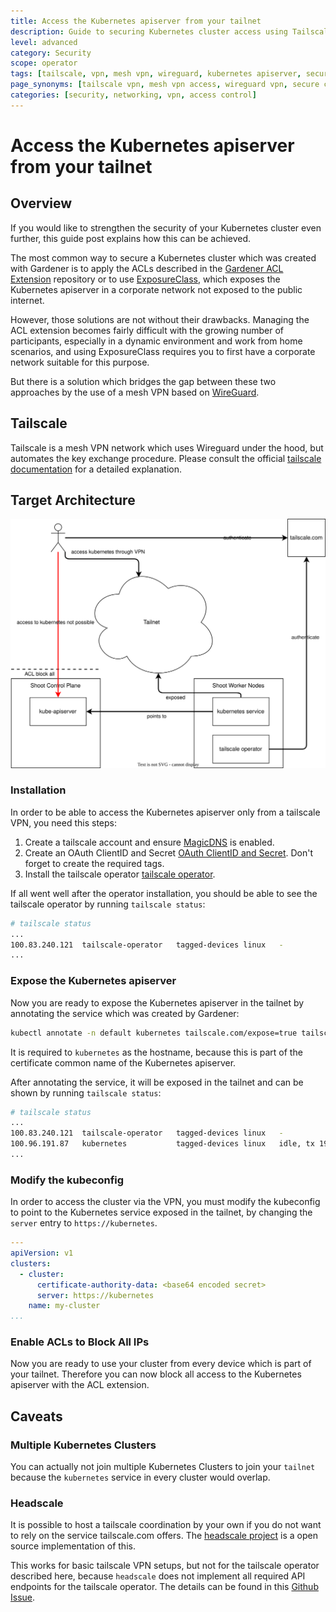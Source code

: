 ```yaml
---
title: Access the Kubernetes apiserver from your tailnet
description: Guide to securing Kubernetes cluster access using Tailscale mesh VPN as an alternative to ACL extensions and ExposureClass
level: advanced
category: Security
scope: operator
tags: [tailscale, vpn, mesh vpn, wireguard, kubernetes apiserver, security, network access, acl, exposureclass]
page_synonyms: [tailscale vpn, mesh vpn access, wireguard vpn, secure cluster access, vpn networking, tailnet access]
categories: [security, networking, vpn, access control]
---
```


# Access the Kubernetes apiserver from your tailnet

## Overview

If you would like to strengthen the security of your Kubernetes cluster even further, this guide post explains how this can be achieved.

The most common way to secure a Kubernetes cluster which was created with Gardener is to apply the ACLs described in the [Gardener ACL Extension](https://github.com/stackitcloud/gardener-extension-acl) repository or to use [ExposureClass](https://gardener.cloud/docs/gardener/exposureclasses/), which exposes the Kubernetes apiserver in a corporate network not exposed to the public internet.

However, those solutions are not without their drawbacks. Managing the ACL extension becomes fairly difficult with the growing number of participants, especially in a dynamic environment and work from home scenarios, and using ExposureClass requires you to first have a corporate network suitable for this purpose.

But there is a solution which bridges the gap between these two approaches by the use of a mesh VPN based on [WireGuard](https://www.wireguard.com/).

## Tailscale

Tailscale is a mesh VPN network which uses Wireguard under the hood, but automates the key exchange procedure.
Please consult the official [tailscale documentation](https://tailscale.com/kb/1151/what-is-tailscale) for a detailed explanation.

## Target Architecture

![architecture](images/tailscale.drawio.svg)

### Installation

In order to be able to access the Kubernetes apiserver only from a tailscale VPN, you need this steps:

1. Create a tailscale account and ensure [MagicDNS](https://tailscale.com/kb/1081/magicdns?q=magic) is enabled.
2. Create an OAuth ClientID and Secret [OAuth ClientID and Secret](https://tailscale.com/kb/1236/kubernetes-operator#prerequisites). Don't forget to create the required tags.
3. Install the tailscale operator [tailscale operator](https://tailscale.com/kb/1236/kubernetes-operator#installation).

If all went well after the operator installation, you should be able to see the tailscale operator by running `tailscale status`:

```bash
# tailscale status
...
100.83.240.121  tailscale-operator   tagged-devices linux   -
...
```

### Expose the Kubernetes apiserver

Now you are ready to expose the Kubernetes apiserver in the tailnet by annotating the service which was created by Gardener:

```bash
kubectl annotate -n default kubernetes tailscale.com/expose=true tailscale.com/hostname=kubernetes
```

It is required to `kubernetes` as the hostname, because this is part of the certificate common name of the Kubernetes apiserver.

After annotating the service, it will be exposed in the tailnet and can be shown by running `tailscale status`:

```bash
# tailscale status
...
100.83.240.121  tailscale-operator   tagged-devices linux   -
100.96.191.87   kubernetes           tagged-devices linux   idle, tx 19548 rx 71656
...
```

### Modify the kubeconfig

In order to access the cluster via the VPN, you must modify the kubeconfig to point to the Kubernetes service exposed in the tailnet, by changing the `server` entry to `https://kubernetes`.

```yaml
---
apiVersion: v1
clusters:
  - cluster:
      certificate-authority-data: <base64 encoded secret>
      server: https://kubernetes
    name: my-cluster
...
```

### Enable ACLs to Block All IPs

Now you are ready to use your cluster from every device which is part of your tailnet. Therefore you can now block all access to the Kubernetes apiserver with the ACL extension.

## Caveats

### Multiple Kubernetes Clusters

You can actually not join multiple Kubernetes Clusters to join your `tailnet` because the `kubernetes` service in every cluster would overlap.

### Headscale

It is possible to host a tailscale coordination by your own if you do not want to rely on the service tailscale.com offers.
The [headscale project](https://github.com/juanfont/headscale) is a open source implementation of this.

This works for basic tailscale VPN setups, but not for the tailscale operator described here, because `headscale` does not implement all required API endpoints for the tailscale operator.
The details can be found in this [Github Issue](https://github.com/juanfont/headscale/issues/1202).
